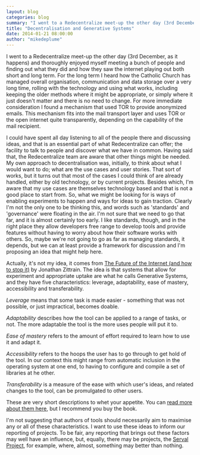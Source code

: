 ```yaml
---
layout: blog
categories: blog
summary: "I went to a Redecentralize meet-up the other day (3rd December, as it happens) and thoroughly enjoyed myself meeting a bunch of people and finding out what they did and how they saw the internet playing out both short and long term. "
title: "Decentralisation and Generative Systems"
date: 2014-01-21 08:00:00
author: "mikedeplume"
---
```


I went to a Redecentralize meet-up the other day (3rd December, as it happens) and thoroughly enjoyed myself meeting a bunch of people and finding out what they did and how they saw the internet playing out both short and long term. For the long term I heard how the Catholic Church has managed overall organisation, communication and data storage over a very long time, rolling with the technology and using what works, including keeping the older methods where it might be appropriate, or simply where it just doesn't matter and there is no need to change. For more immediate consideration I found a mechanism that used TOR to provide anonymized emails. This mechanism fits into the mail transport layer and uses TOR or the open internet quite transparently, depending on the capability of the mail recipient.

I could have spent all day listening to all of the people there and discussing ideas, and that is an essential part of what Redecentralize can offer; the facility to talk to people and discover what we have in common. Having said that, the Redecentralize team are aware that other things might be needed. My own approach to decentralisation was, initially, to think about what I would want to do; what are the use cases and user stories. That sort of works, but it turns out that most of the cases I could think of are already handled, either by old technology, or by current projects. Besides which, I'm aware that my use cases are themselves technology based and that is not a good place to start from. So, what we might be looking for is ways of enabling experiments to happen and ways for ideas to gain traction. Clearly I'm not the only one to be thinking this, and words such as 'standards' and 'governance' were floating in the air. I'm not sure that we need to go that far, and it is almost certainly too early. I like standards, though, and in the right place they allow developers free range to develop tools and provide features without having to worry about how their software works with others. So, maybe we're not going to go as far as managing standards, it depends, but we can at least provide a framework for discussion and I'm proposing an idea that might help here.

Actually, it's not my idea, it comes from [The Future of the Internet (and how to stop it)](http://futureoftheinternet.org/) by Jonathan Zittrain. The idea is that systems that allow for experiment and appropriate uptake are what he calls Generative Systems, and they have five characteristics: leverage, adaptability, ease of mastery, accessibility and transferability.

*Leverage* means that some task is made easier - something that was not possible, or just impractical, becomes doable.

*Adaptability* describes how the tool can be applied to a range of tasks, or not. The more adaptable the tool is the more uses people will put it to.

*Ease of mastery* refers to the amount of effort required to learn how to use it and adapt it.

*Accessibility* refers to the hoops the user has to go through to get hold of the tool. In our context this might range from automatic inclusion in the operating system at one end, to having to configure and compile a set of libraries at he other.

*Transferability* is a measure of the ease with which user's ideas, and related changes to the tool, can be promulgated to other users.

These are very short descriptions to whet your appetite. You can [read more about them here](http://yupnet.org/zittrain/archives/13#12), but I recommend you buy the book.

I'm not suggesting that authors of tools should necessarily aim to maximise any or all of these characteristics. I want to use these ideas to inform our reporting of projects. To be fair, any reporting that brings out these factors may well have an influence, but, equally, there may be projects, the [Serval Project](http://www.servalproject.org/), for example, where, almost, something may better than nothing.